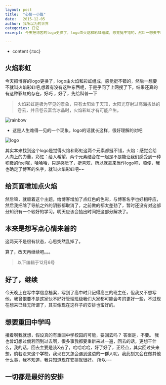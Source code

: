 ```yaml
---
layout: post
title:  "心情一小篇"
date:   2015-12-05
author: 我所以为的世界
categories: 日记
excerpt: 今天把博客的logo更换了，logo由火焰和彩虹组成，感觉挺不错的，然后一想要不就叫火焰彩虹吧,想着有没有这种东西呢，于是乎问了上网搜了下，结果还真的有这种彩虹的存在，好巧 .....未完待续~

---
```

* content
{:toc}

## 火焰彩虹
今天把博客的logo更换了，logo由火焰和彩虹组成，感觉挺不错的，然后一想要不就叫火焰彩虹吧,想着有没有这种东西呢，于是乎问了上网搜了下，结果还真的有这种彩虹的存在，好巧 ，好了，先给科普一下 

> 火焰彩虹是极为罕见的景象，只有太阳处于天顶，太阳光穿射过高海拔处的卷云，并且卷云富含冰晶时，火焰彩虹才有可能产生。

![rainbow](http://7xonct.com1.z0.glb.clouddn.com/blog/rainbow.jpg)


* 这是人生难得一见的一个现象。logo的话就长这样，很好理解的对吧


![logo](http://7xonct.com1.z0.glb.clouddn.com/logo/blog_logo.png)


其实本来找到这个logo是觉得火焰和彩虹这两个元素都挺不错，火焰：感觉会给人向上的力量，彩虹：给人希望，两个元素结合在一起是不是能让我们感受到一种积极的feel呢，哈哈哈，只是感觉了，挺喜欢，所以就拿来当作logo吧，顺便，我也确定了博客的名字，就叫火焰彩虹吧~~




## 给页面增加点火焰

然后嘛，就顺着这个主题，给博客增加了点红色的色彩，与博客名字也好相呼应，然后我把除了导航之外的阴影都取消了，之前做的都太差劲了，暂时还没有对这部分知识有一个较好的学习，明天应该会抽出时间把这部分解决了。




## 本来是想写点心情来着的

这两天不是很有状态，心思突然乱掉了。


算了，改天再继续吧。。。


> 以下编辑于12月6号

##  好了，继续

今天晚上在写中学信息档案，写到了高中时只记得高三的班主任，但我又不想写他，我曾恨要不是这家伙不好好管理班级我们大家都可能会考的更好一些，不过现在想来已经无所谓了，其实像现在这样子的安排也蛮好的。

##  想要重回中学吗

接着啊我就想，假设真的有重回中学校园的可能，要回去吗？ 答案是，不要。 我也曾幻想过倘若回到过去啊，很多事我都要重新来过一遍，回去的话，更想干什么，我的话，回去主要是装X去了，哈哈哈哈，好了好了，正经点，其实回过头来想，倘若没来这个学校，我现在又怎会遇到这边的一群人呢，我此刻又会在做其他什么事，我不知道，我只知道现在安排就很好。 所以---

## 一切都是最好的安排
